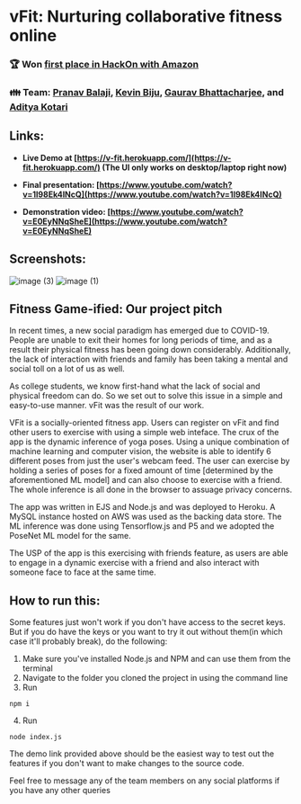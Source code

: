 # vFit: Nurturing collaborative fitness online

### 🏆 Won [first place in HackOn with Amazon]()

### 👪 Team: [Pranav Balaji](https://github.com/greenfish8090), [Kevin Biju](https://github.com/heavycrystal), [Gaurav Bhattacharjee](https://github.com/guilefoylegaurav), and [Aditya Kotari](https://github.com/AdityaKotari)

## Links:

* **Live Demo at [https://v-fit.herokuapp.com/](https://v-fit.herokuapp.com/) (The UI only works on desktop/laptop right now)**

*  **Final presentation: [https://www.youtube.com/watch?v=1l98Ek4INcQ](https://www.youtube.com/watch?v=1l98Ek4INcQ)**
*  **Demonstration video: [https://www.youtube.com/watch?v=E0EyNNqSheE](https://www.youtube.com/watch?v=E0EyNNqSheE)**

## Screenshots:

![image (3)](https://user-images.githubusercontent.com/39759092/120115569-eb821b80-c1a1-11eb-975b-90a7be53c2e9.png)
![image (1)](https://user-images.githubusercontent.com/39759092/120115574-ed4bdf00-c1a1-11eb-85f8-38b6582690d5.png)

## Fitness Game-ified: Our project pitch

In recent times, a new social paradigm has emerged due to COVID-19. People are unable to exit their homes for long periods of time, and as a result their physical fitness has been going down considerably. 
Additionally, the lack of interaction with friends and family has been taking a mental and social toll on a lot of us as well.

As college students, we know first-hand what the lack of social and physical freedom can do. So we set out to solve this issue in a simple and easy-to-use manner. vFit was the result of our work.

VFit is a socially-oriented fitness app. Users can register on vFit and find other users to exercise with using a simple web inteface. The crux of the app is the dynamic inference of yoga poses. Using a unique combination of machine learning and computer vision, the website is able to identify 6 different poses from just the user's webcam feed. The user can exercise by holding a series of poses for a fixed amount of time [determined by the aforementioned ML model] and can also choose to exercise with a friend. The whole inference is all done in the browser to assuage privacy concerns.

The app was written in EJS and Node.js and was deployed to Heroku. A MySQL instance hosted on AWS was used as the backing data store. The ML inference was done using Tensorflow.js and P5 and we adopted the PoseNet ML model for the same.

The USP of the app is this exercising with friends feature, as users are able to engage in a dynamic exercise with a friend and also interact with someone face to face at the same time.

## How to run this:

Some features just won't work if you don't have access to the secret keys. But if you do have the keys or you want to try it out without them(in which case it'll probably break), do the following:
1. Make sure you've installed Node.js and NPM and can use them from the terminal
2. Navigate to the folder you cloned the project in using the command line
3. Run
```
npm i
``` 
4. Run
```
node index.js
```
The demo link provided above should be the easiest way to test out the features if you don't want to make changes to the source code. 

Feel free to message any of the team members on any social platforms if you have any other queries 
